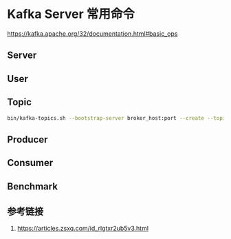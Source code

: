 # Kafka Server 常用命令


https://kafka.apache.org/32/documentation.html#basic_ops

## Server


## User


## Topic


```bash
bin/kafka-topics.sh --bootstrap-server broker_host:port --create --topic my_topic_name --partitions 20 --replication-factor 3 --config x=y
```

## Producer


## Consumer


## Benchmark



## 参考链接
1. https://articles.zsxq.com/id_rlgtxr2ub5v3.html